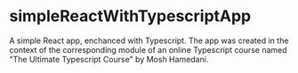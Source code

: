 # simpleReactWithTypescriptApp
A simple React app, enchanced with Typescript. The app was created in the context of the corresponding module of an online Typescript course named "The Ultimate Typescript Course" by Mosh Hamedani.
